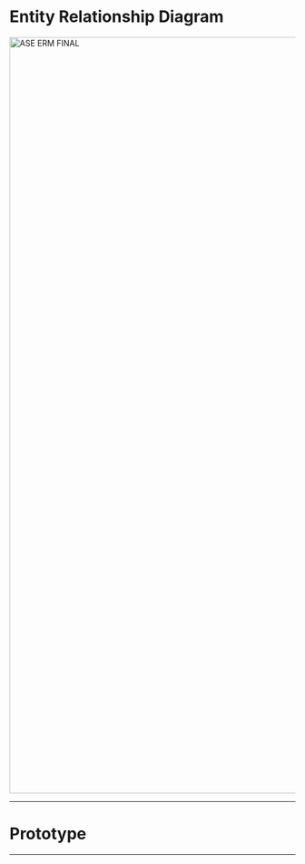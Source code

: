 # Entity Relationship Diagram 
<img width="1047" height="1329" alt="ASE ERM FINAL" src="https://github.com/user-attachments/assets/469c17a3-3358-4afb-9d28-de71c9bc5478" />

------
# Prototype



------
